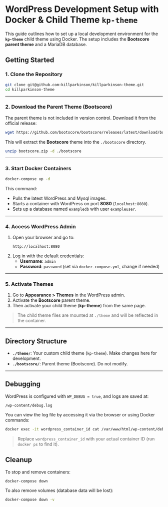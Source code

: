 # WordPress Development Setup with Docker & Child Theme `kp-theme`

This guide outlines how to set up a local development environment for the **`kp-theme`** child theme using Docker. The setup includes the **Bootscore parent theme** and a MariaDB database.

## Getting Started

### 1. Clone the Repository

```bash
git clone git@github.com:killparkinson/killparkinson-theme.git
cd killparkinson-theme
```
---

### 2. Download the Parent Theme (Bootscore)

The parent theme is not included in version control. Download it from the official release:

```bash
wget https://github.com/bootscore/bootscore/releases/latest/download/bootscore.zip
```

This will extract the **Bootscore** theme into the `./bootscore` directory.

```bash
unzip bootscore.zip -d ./bootscore
```

---

### 3. Start Docker Containers

```bash
docker-compose up -d
```

This command:
- Pulls the latest WordPress and Mysql images.
- Starts a container with WordPress on port **8080** (`localhost:8080`).
- Sets up a database named `exampledb` with user `exampleuser`.

---

### 4. Access WordPress Admin

1. Open your browser and go to:
   ```
   http://localhost:8080
   ```
2. Log in with the default credentials:
   - **Username**: `admin`
   - **Password**: `password` (set via `docker-compose.yml`, change if needed)

---

### 5. Activate Themes

1. Go to **Appearance > Themes** in the WordPress admin.
2. Activate the **Bootscore** parent theme.
3. Then activate your child theme (**kp-theme**) from the same page.

> The child theme files are mounted at `./theme` and will be reflected in the container.

---

## Directory Structure

- **`./theme/`**: Your custom child theme (`kp-theme`). Make changes here for development.
- **`./bootscore/`**: Parent theme (Bootscore). Do not modify.

---

## Debugging

WordPress is configured with `WP_DEBUG = true`, and logs are saved at:

```
/wp-content/debug.log
```

You can view the log file by accessing it via the browser or using Docker commands:

```bash
docker exec -it wordpress_container_id cat /var/www/html/wp-content/debug.log
```

> Replace `wordpress_container_id` with your actual container ID (run `docker ps` to find it).

## Cleanup

To stop and remove containers:

```bash
docker-compose down
```

To also remove volumes (database data will be lost):

```bash
docker-compose down -v
```
